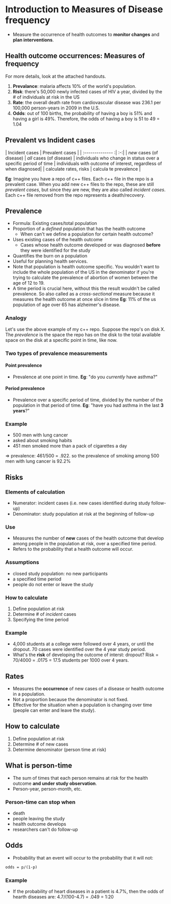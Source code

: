 # Introduction to Measures of Disease frequency
- Measure the occurrence of health outcomes to **monitor changes** and **plan interventions**.
## Health outcome occurrences: Measures of frequency
For more details, look at the attached handouts.
1. **Prevalance**: malaria affects 10% of the world's population.
2. **Risk**: there's 50,000 newly infected cases of HIV a year, divided by the # of individuals at risk in the US
3. **Rate**: the overall death rate from cardiovascular disease was 236.1 per 100,000 person-years in 2009 in the U.S.
4. **Odds**: out of 100 births, the probability of having a boy is 51% and having a girl is 49%. Therefore, the odds of having a boy is 51 to 49 = 1.04
## Prevalent vs Indident cases
| Incident cases | Prevalent cases |
| :-------------- :| :-:|
| *new* cases (of disease) | *all* cases (of disease)
| individuals who change in status over a specific period of time | individuals with outcome of interest, regardless of when diagnosed|
| calculate rates, risks | calcula
te prevalence |

**Eg**: Imagine you have a repo of c++ files. Each c++ file in the repo is a prevalent case. When you add new c++ files to the repo, these are still *prevalent cases*, but since they are new, they are also called *incident cases*. Each c++ file removed from the repo represents a death/recovery.
## Prevalence
* Formula: Existing cases/total population
* Proportion of a *defined* population that has the health outcome
	* When can't we define a population for certain health outcome?
* Uses existing cases of the health outcome
	* Cases whose health outcome developed or was diagnosed **before** they were identified for the study
* Quantifies the burn on a population
* Useful for planning health services.
* Note that population is health outcome specific. You wouldn't want to include the whole population of the US in the denominator if you're trying to calculate the prevalence of abortion of women between the age of 12 to 19.
* A time period is crucial here, without this the result wouldn't be called prevalence. So also called as a *cross-sectional* measure because it measures the health outcome at once slice in time
**Eg**: 11% of the us population of age over 65 has alzheimer's disease.
### Analogy
Let's use the above example of my c++ repo. Suppose the repo's on disk X. The *prevalence* is the space the repo has on the disk to the total available space on the disk at a specific point in time, like now.
### Two types of prevalence measurements
#### Point prevalence
- Prevalence at one point in time.
**Eg**: "do you *currently* have asthma?"
#### Period prevalence 
- Prevalence over a specific period of time, divided by the number of the population in that period of time.
**Eg**: "have you had asthma in the last **3 years**?"
### Example
* 500 men with lung cancer
* asked about smoking habits
* 451 men smoked more than a pack of cigarettes a day

=> prevalence: 461/500 = .922. so the prevalence of smoking among 500 men with lung cancer is 92.2%
## Risks
### Elements of calculation
* Numerator: incident cases (i.e. new cases identified during study follow-up)
* Denominator: study population at risk at the beginning of follow-up
### Use
- Measures the number of **new** cases of the health outcome that develop among people in the population at risk, over a specified time period.
- Refers to the probability that a health outcome will occur.
### Assumptions
- closed study population: no new participants
- a specified time period
- people do not enter or leave the study
### How to calculate
1. Define population at risk
2. Determine # of *incident* cases
3. Specifying the time period
### Example
* 4,000 students at a college were followed over 4 years, or until the dropout. 70 cases were identified over the 4 year study period.
* What's the **risk** of developing the outcome of interst: dropout?
Risk = 70/4000 = .0175 = 17.5 students per 1000 over 4 years.
## Rates
* Measures the **occurrence** of new cases of a disease or health outcome in a population.
* Not a proportion because the denominator is not fixed.
* Effective for the situation when a population is changing over time (people can enter and leave the study).
## How to calculate
1. Define population at risk
2. Determine # of new cases
3. Determine denominator (person time at risk)
## What is person-time
* The sum of times that each person remains at risk for the health outcome **and under study observation**.
* Person-year, person-month, etc.
### Person-time can stop when
- death
- people leaving the study
- health outcome develops
- researchers can't do follow-up
## Odds
- Probability that an event will occur to the probability that it will not: 
```latex 
odds = p/(1-p)
```
### Example
* If the probability of heart diseases in a patient is 4.7%, then the odds of hearth diseases are: 4.7/(100-4.7) = .049 = 1:20

